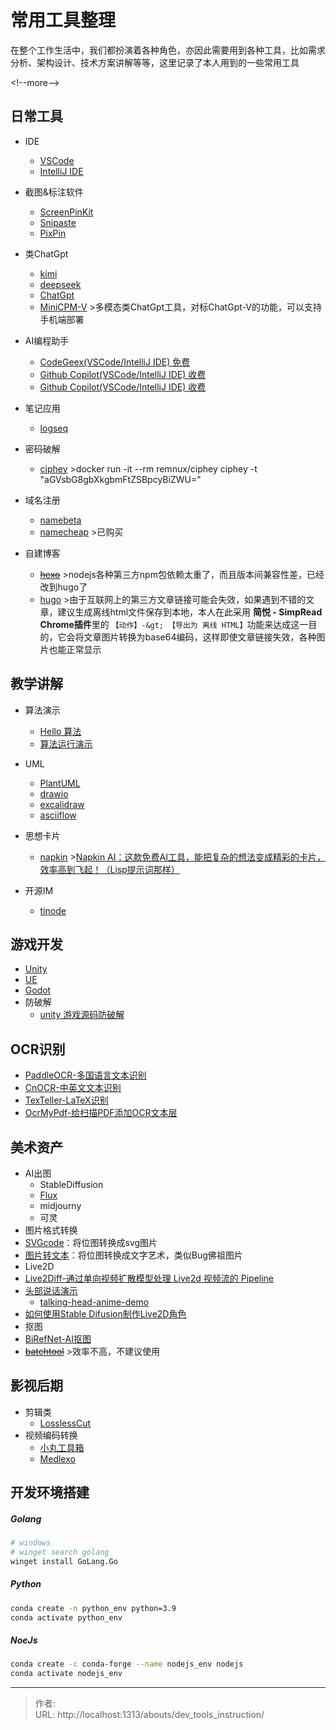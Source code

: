 # 常用工具整理


在整个工作生活中，我们都扮演着各种角色，亦因此需要用到各种工具，比如需求分析、架构设计、技术方案讲解等等，这里记录了本人用到的一些常用工具

&lt;!--more--&gt;

## 日常工具
  - IDE
    - [VSCode](https://code.visualstudio.com/)
    - [IntelliJ IDE](https://www.jetbrains.com/idea/)

  - 截图&amp;标注软件
    - [ScreenPinKit](https://github.com/YaoXuanZhi/ScreenPinKit)
    - [Snipaste](https://www.snipaste.com/)
    - [PixPin](https://pixpinapp.com/)

  - 类ChatGpt
    - [kimi](https://kimi.moonshot.cn/)
    - [deepseek](https://www.deepseek.com/zh)
    - [ChatGpt](https://openai.com/chatgpt/)
    - [MiniCPM-V](https://github.com/OpenBMB/MiniCPM-V)
      &gt;多模态类ChatGpt工具，对标ChatGpt-V的功能，可以支持手机端部署

  - AI编程助手
     - [CodeGeex(VSCode/IntelliJ IDE) 免费](https://codegeex.cn/zh-CN)
     - [Github Copilot(VSCode/IntelliJ IDE) 收费](https://www.microsoft.com/zh-cn/microsoft-copilot)
     - [Github Copilot(VSCode/IntelliJ IDE) 收费](https://www.microsoft.com/zh-cn/microsoft-copilot)

  - 笔记应用
    - [logseq](https://logseq.com/)

  - 密码破解
    - [ciphey](https://github.com/Ciphey/Ciphey)
      &gt;docker run -it --rm remnux/ciphey ciphey -t &#34;aGVsbG8gbXkgbmFtZSBpcyBiZWU=&#34;

  - 域名注册
    - [namebeta](https://namebeta.com/)
    - [namecheap](https://ap.www.namecheap.com/)
      &gt;已购买

  - 自建博客
    - ~~[hexo](https://hexo.io/zh-cn/)~~
      &gt;nodejs各种第三方npm包依赖太重了，而且版本间兼容性差，已经改到hugo了
    - [hugo](https://gohugo.io/)
      &gt;由于互联网上的第三方文章链接可能会失效，如果遇到不错的文章，建议生成离线html文件保存到本地，本人在此采用 **简悦 - SimpRead Chrome插件**里的 `【动作】-&gt; 【导出为 离线 HTML】`功能来达成这一目的，它会将文章图片转换为base64编码，这样即使文章链接失效，各种图片也能正常显示


## 教学讲解
 - 算法演示
   - [Hello 算法](https://www.hello-algo.com/chapter_preface/summary/)
   - [算法运行演示](https://pythontutor.com/)

 - UML
   - [PlantUML](https://plantuml.com/zh/)
   - [drawio](https://www.drawio.com/)
   - [excalidraw](https://excalidraw.com/)
   - [asciiflow](https://asciiflow.com/)

 - 思想卡片
   - [napkin](https://app.napkin.ai/)
       &gt;[Napkin AI：这款免费AI工具，能把复杂的想法变成精彩的卡片，效率高到飞起！（Lisp提示词那样）](/assets/2024-10-15/simpread-Napkin%20AI：这款免费%20AI%20工具，能把复杂的想法变成精彩的卡片，效率高到飞起！（Lisp%20提示词那样）.html)

 - 开源IM
   - [tinode](https://github.com/tinode/chat)

## 游戏开发
 - [Unity](https://unity.cn/)
 - [UE](https://www.unrealengine.com/zh-CN)
 - [Godot](https://godotengine.org/)
 - 防破解
   - [unity 游戏源码防破解](https://zhuanlan.zhihu.com/p/720289641)

## OCR识别
 - [PaddleOCR-多国语言文本识别](https://github.com/PaddlePaddle/PaddleOCR)
 - [CnOCR-中英文文本识别](https://github.com/breezedeus/cnocr)
 - [TexTeller-LaTeX识别](https://github.com/OleehyO/TexTeller)
 - [OcrMyPdf-给扫描PDF添加OCR文本层](https://github.com/ocrmypdf/OCRmyPDF)

## 美术资产
 - AI出图
   - StableDiffusion
   - [Flux](https://github.com/black-forest-labs/flux)
   - midjourny
   - 可灵
 - 图片格式转换
  - [SVGcode](https://svgco.de/)：将位图转换成svg图片
  - [图片转文本](https://meatfighter.com/ascii-silhouettify/spa/index.html#/)：将位图转换成文字艺术，类似Bug佛祖图片
 - Live2D
  - [Live2Diff-通过单向视频扩散模型处理 Live2d 视频流的 Pipeline](https://github.com/open-mmlab/Live2Diff)
  - [头部说话演示](https://github.com/pkhungurn/talking-head-anime-demo)
    - [talking-head-anime-demo](https://www.bilibili.com/video/av91131149)
  - [如何使用Stable Difusion制作Live2D角色](https://www.youtube.com/watch?v=gdgvtaRJUNM)
 - 抠图
  - [BiRefNet-AI抠图](https://github.com/ZhengPeng7/BiRefNet)
  - ~~[batchtool](https://images.batchtool.com/zh)~~
    &gt;效率不高，不建议使用

## 影视后期
 - 剪辑类
   - [LosslessCut](https://github.com/mifi/lossless-cut)
 - 视频编码转换
   - [小丸工具箱](https://maruko.appinn.me/)
   - [Medlexo](https://sourceforge.net/projects/medlexo/)

## 开发环境搭建
##### Golang
```sh
# windows
# winget search golang
winget install GoLang.Go
```

##### Python
```sh
conda create -n python_env python=3.9
conda activate python_env
```

##### NoeJs

```sh
conda create -c conda-forge --name nodejs_env nodejs
conda activate nodejs_env
```

---

> 作者:   
> URL: http://localhost:1313/abouts/dev_tools_instruction/  

